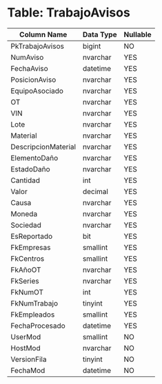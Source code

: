 # Table: TrabajoAvisos

| Column Name | Data Type | Nullable |
|-------------|-----------|----------|
| PkTrabajoAvisos | bigint | NO |
| NumAviso | nvarchar | YES |
| FechaAviso | datetime | YES |
| PosicionAviso | nvarchar | YES |
| EquipoAsociado | nvarchar | YES |
| OT | nvarchar | YES |
| VIN | nvarchar | YES |
| Lote | nvarchar | YES |
| Material | nvarchar | YES |
| DescripcionMaterial | nvarchar | YES |
| ElementoDaño | nvarchar | YES |
| EstadoDaño | nvarchar | YES |
| Cantidad | int | YES |
| Valor | decimal | YES |
| Causa | nvarchar | YES |
| Moneda | nvarchar | YES |
| Sociedad | nvarchar | YES |
| EsReportado | bit | YES |
| FkEmpresas | smallint | YES |
| FkCentros | smallint | YES |
| FkAñoOT | nvarchar | YES |
| FkSeries | nvarchar | YES |
| FkNumOT | int | YES |
| FkNumTrabajo | tinyint | YES |
| FkEmpleados | smallint | YES |
| FechaProcesado | datetime | YES |
| UserMod | smallint | NO |
| HostMod | nvarchar | NO |
| VersionFila | tinyint | NO |
| FechaMod | datetime | NO |
